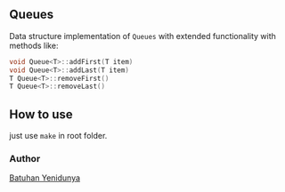 ## Queues

Data structure implementation of `Queues` with extended functionality with methods like:

```cpp 
void Queue<T>::addFirst(T item)
void Queue<T>::addLast(T item)
T Queue<T>::removeFirst()
T Queue<T>::removeLast()
``` 

## How to use

just use `make` in root folder.

### Author
[Batuhan Yenidunya](https://github.com/batuhanyndny)